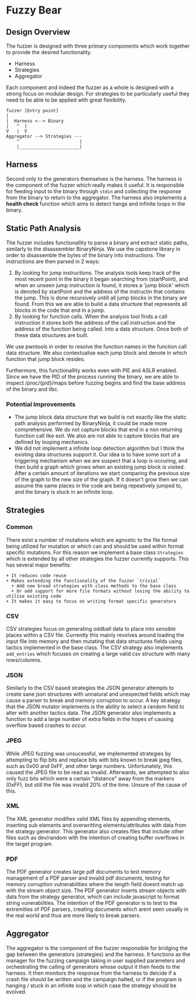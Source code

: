 # Fuzzy Bear

## Design Overview

The fuzzer is designed with three primary components which work together to provide the desired functionality.

+ Harness
+ Strategies
+ Aggregator


Each component and indeed the fuzzer as a whole is designed with a strong focus on modular design. For strategies to be particularly useful they need to be able to be applied with great flexibility. 


```
fuzzer [Entry point]
|  
|  Harness <--> Binary
|   ^  |
V   |  V
Aggregator --> Strategies ---
    ^                       |
    |_______________________|

```

## Harness

Second only to the generators themselves is the harness. The harness is the component of the fuzzer which really makes it useful. It is responsible for feeding input to the binary through `stdin` and collecting the response from the binary to return to the aggregator. The harness also implements a **health check** function which aims to detect hangs and infinite loops in the binary. 


## Static Path Analysis

The fuzzer includes functionallity to parse a binary and extract static paths, similarly to the disassembler BinaryNinja. We use the capstone library in order to disassemble the bytes of the 
binary into instructions. The instructions are then parsed in 2 ways:
1. By looking for jump instructions. The analysis tools keep track of the most recent point in the binary it began searching from (startPoint), and when an unseen jump instruction is found, it stores a 'jump block' which is denoted by startPoint and the address of the instructin that contains the jump. 
This is done recursively untill all jump blocks in the binary are found. From this we are able to build a data structure that represents all blocks in the code that end in a jump.
2. By looking for function calls. When the analysis tool finds a call instruction it stores both the address of the call instruction and the address of the function being called. Into a data structure.
Once both of these data structures are built. 

We use pwntools in order to resolve the function names in the function call data structure. We also contextualise each jump block and denote in which function that jump block resides. 

Furthermore, this functionallity works even with PIE and ASLR enabled. Since we have the PID of the process running the binary, we are able to inspect /proc/{pid}/maps before fuzzing begins and find the base address of the binary and libc. 

### Potential Improvements
- The jump block data structure that we build is not exactly like the static path analysis performed by BinaryNinja, it could be made more comprehensive. We do not capture blocks that end in a non returning function call like exit. We also are not able to capture blocks that are defined by looping mechanics.
- We did not implement a infinite loop detection algorithm but I think the existing data structures support it. Our idea is to have some sort of a triggering mechanism when we are suspect that a loop is occuring, and then build a graph which grows when an existing jump block is visited. After a certain amount of iterations we start comparing the previous size of the graph to the new size of the graph. If it doesn't grow then we can assume the same places in the code are being repeatively jumped to, and the binary is stuck in an infinite loop.


## Strategies

### Common

There exist a number of mutations which are agnostic to the file format being utilized for mutation or which can and should be used within format specific mutations. For this reason we implement a base class `Strategies` which is extended by all other strategies the fuzzer currently supports. This has several major benefits:

    + It reduces code reuse 
    + Makes extending the functionality of the fuzzer `trivial`
      + Add new broad strategies with class methods to the base class
      + Or add support for more file formats without losing the ability to utilise existing code
    + It makes it easy to focus on writing format specific generators

### CSV

CSV strategies focus on generating oddball data to place into *sensible* places within a CSV file. Currently this mainly revolves around loading the input file into memory and then mutating that data structures fields using tactics implemented in the base class. The CSV strategy also implements `add_entries` which focuses on creating a large valid csv structure with many rows/columns.

### JSON

Similarly to the CSV based strategies the JSON generator attempts to create sane json structures with unnatural and unexpected fields which may cause a parser to break and  memory corruption to occur. A key strategy that the
JSON mutator implements is the ability to select a random field to alter with another tactics data. The JSON generator also implements a function to add a large number of extra fields in the hopes of causing overflow based crashes to occur.

### JPEG

While JPEG fuzzing was unsucessful, we implemented strategies by attempting to flip bits and replace bits with bits known to break jpeg files, such as 0x00 and 0xFF, and other large numbers. Unfortunately, this caused the JPEG file to be read as invalid. Afterwards, we attempted to also only fuzz bits which were a certain "distance" away from the markers (0xFF), but still the file was invalid 20% of the time. Unsure of the cause of this.

### XML
The XML generator modifies valid XML files by appending elements, inserting sub elements and overwritting elements/attributes with data from the strategy generator. This generator also creates files that include other files such as dev/random with the intention of creating buffer overflows in the target program. 

### PDF
The PDF generator creates large pdf documents to test memory management of a PDF parser and invalid pdf documents, testing for memory corruption vulnerabilities where the length field doesnt match up with the stream object size. The PDF generator inserts stream objects with data from the strategy generator, which can include javascript to format string vunerabilities. The intention of the PDF generator is to test to the extremities of PDF parsers, creating documents which arent seen usually in the real world and thus are more likely to break parsers. 

## Aggregator

The aggregator is the component of the fuzzer responsible for bridging the gap between the generators (strategies) and the harness. It functions as the manager for the fuzzing campaign taking in user supplied parameters and orchestrating the calling of generators whose output it then feeds to the harness. It then monitors the response from the harness to deicide if a crash file should be written and the campaign halted, or if the program is hanging / stuck in an infinite loop in which case the strategy should be evolved.




